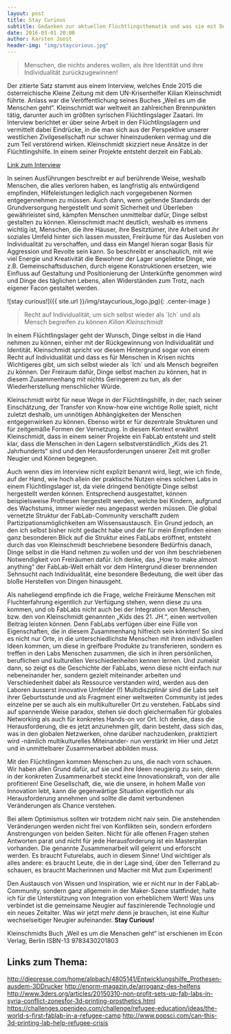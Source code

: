 ```yaml
---
layout: post
title: Stay Curious
subtitle: Gedanken zur aktuellen Flüchtlingsthematik und was sie mit Do-It-Yourself- und Maker-Kultur verbindet
date: 2016-03-01 20:00
author: Karsten Joost
header-img: "img/staycurious.jpg"
---
```

> Menschen, die nichts anderes wollen, als ihre Identität und ihre Individualität zurückzugewinnen!

Der zitierte Satz stammt aus einem Interview, welches Ende 2015 die österreichische
Kleine Zeitung mit dem UN-Krisenhelfer Kilian Kleinschmidt führte. Anlass war die
Veröffentlichung seines Buches „Weil es um die Menschen geht“. Kleinschmidt war
weltweit an zahlreichen Brennpunkten tätig, darunter auch im größten syrischen
Flüchtlingslager Zaatari. Im Interview berichtet er über seine Arbeit in den
Flüchtlingslagern und vermittelt dabei Eindrücke, in die man sich aus der Perspektive
unserer westlichen Zivilgesellschaft nur schwer hineinzudenken vermag und die zum Teil
verstörend wirken.
Kleinschmidt skizziert neue Ansätze in der Flüchtlingshilfe. In einem seiner Projekte
entsteht derzeit ein FabLab.

[Link zum Interview](http://www.kleinezeitung.at/s/service/livestream/4883821/Kleine-ZeitungSalon_Traiskirchen-ist-nur-mehr-eine-Massenanstalt)

In seinen Ausführungen beschreibt er auf berührende Weise, weshalb Menschen, die alles
verloren haben, es langfristig als entwürdigend empfinden, Hilfeleistungen lediglich nach
vorgegebenen Normen entgegennehmen zu müssen. Auch dann, wenn geltende
Standards der Grundversorgung hergestellt und somit Sicherheit und Überleben
gewährleistet sind, kämpfen Menschen unmittelbar dafür, Dinge selbst gestalten zu
können. Kleinschmidt macht deutlich, weshalb es immens wichtig ist, Menschen, die ihre
Häuser, ihre Besitztümer, ihre Arbeit und ihr soziales Umfeld hinter sich lassen mussten,
Freiräume für das Ausleben von Individualität zu verschaffen, und dass ein Mangel hieran
sogar Basis für Aggression und Revolte sein kann.
So beschreibt er anschaulich, mit wie viel Energie und Kreativität die Bewohner der Lager
ungeliebte Dinge, wie z.B. Gemeinschaftsduschen, durch eigene Konstruktionen ersetzen,
wie Einfluss auf Gestaltung und Positionierung der Unterkünfte genommen wird und Dinge
des täglichen Lebens, allen Widerständen zum Trotz, nach eigener Facon gestaltet
werden.

![stay curious!]({{ site.url }}/img/staycurious_logo.jpg){: .center-image }


>Recht auf Individualität, um sich selbst wieder als `Ich´ und als Mensch begreifen zu können
*Kilian Kleinschmidt*

In einem Flüchtlingslager geht der Wunsch, Dinge selbst in die Hand nehmen zu können,
einher mit der Rückgewinnung von Individualität und Identität. Kleinschmidt spricht vor
diesem Hintergrund sogar von einem Recht auf Individualität und dass es für Menschen in
Krisen nichts Wichtigeres gibt, um sich selbst wieder als `Ich´ und als Mensch begreifen zu
können.
Der Freiraum dafür, Dinge selbst machen zu können, hat in diesem Zusammenhang mit
nichts Geringerem zu tun, als der Wiederherstellung menschlicher Würde.

Kleinschmidt wirbt für neue Wege in der Flüchtlingshilfe, in der, nach seiner Einschätzung,
der Transfer von Know-how eine wichtige Rolle spielt, nicht zuletzt deshalb, um unnötigen
Abhängigkeiten der Menschen entgegenwirken zu können. Ebenso wirbt er für dezentrale
Strukturen und für zeitgemäße Formen der Vernetzung. In diesem Kontext erwähnt
Kleinschmidt, dass in einem seiner Projekte ein FabLab entsteht und stellt klar, dass die
Menschen in den Lagern selbstverständlich „Kids des 21. Jahrhunderts“ sind und den
Herausforderungen unserer Zeit mit großer Neugier und Können begegnen.

Auch wenn dies im Interview nicht explizit benannt wird, liegt, wie ich finde, auf der Hand,
wie hoch allein der praktische Nutzen eines solchen Labs in einem Flüchtlingslager ist, da
viele dringend benötigte Dinge selbst hergestellt werden können. Entsprechend
ausgestattet, können beispielsweise Prothesen hergestellt werden, welche bei Kindern,
aufgrund des Wachstums, immer wieder neu angepasst werden müssen.
Die global vernetzte Struktur der FabLab-Community verschafft zudem Partizipationsmöglichkeiten
am Wissensaustausch.
Ein Grund jedoch, an den ich selbst bisher nicht gedacht habe und der für mein Empfinden
einen ganz besonderen Blick auf die Struktur eines FabLabs eröffnet, entsteht durch das
von Kleinschmidt beschriebene besondere Bedürfnis danach, Dinge selbst in die Hand
nehmen zu wollen und der von ihm beschriebenen Notwendigkeit von Freiräumen dafür.
Ich denke, das „How to make almost anything“ der FabLab-Welt erhält vor dem
Hintergrund dieser brennenden Sehnsucht nach Individualität, eine besondere Bedeutung,
die weit über das bloße Herstellen von Dingen hinausgeht.

Als naheliegend empfinde ich die Frage, welche Freiräume Menschen mit Fluchterfahrung
eigentlich zur Verfügung stehen, wenn diese zu uns kommen, und ob FabLabs nicht auch
bei der Integration von Menschen, bzw. den von Kleinschmidt genannten „Kids des 21.
JH.“, einen wertvollen Beitrag leisten können. Denn FabLabs verfügen über eine Fülle von
Eigenschaften, die in diesem Zusammenhang hilfreich sein könnten!
So sind es nicht nur Orte, in die unterschiedlichste Menschen mit ihren individuellen Ideen
kommen, um diese in greifbare Produkte zu transferieren, sondern es treffen in den Labs
Menschen zusammen, die sich in ihren persönlichen, beruflichen und kulturellen
Verschiedenheiten kennen lernen. Und zumeist dann, so zeigt es die Geschichte der
FabLabs, wenn diese nicht einfach nur nebeneinander her, sondern gezielt miteinander
arbeiten und Verschiedenheit dabei als Ressource verstanden wird, werden aus den
Laboren äusserst innovative Umfelder (!)
Multidisziplinär sind die Labs seit ihrer Geburtsstunde und als Fragment einer weltweiten
Community ist jedes einzelne per se auch als ein multikultureller Ort zu verstehen.
FabLabs sind auf spannende Weise paradox, stehen sie doch gleichermaßen für globales
Networking als auch für konkretes Hands-on vor Ort. Ich denke, dass die
Herausforderung, die es jetzt anzunehmen gilt, darin besteht, dass sich das, was in den
globalen Netzwerken, ohne darüber nachzudenken, praktiziert wird -nämlich
multikulturelles Miteinander- nun verstärkt im Hier und Jetzt und in unmittelbarer
Zusammenarbeit abbilden muss.

Mit den Flüchtlingen kommen Menschen zu uns, die nach vorn schauen. Wir haben allen
Grund dafür, auf sie und ihre Ideen neugierig zu sein, denn in der konkreten
Zusammenarbeit steckt eine Innovationskraft, von der alle profitieren!
Eine Gesellschaft, die, wie die unsere, in hohem Maße von Innovation lebt, kann die
gegenwärtige Situation eigentlich nur als Herausforderung annehmen und sollte die damit
verbundenen Veränderungen als Chance verstehen.

Bei allem Optimismus sollten wir trotzdem nicht naiv sein. Die anstehenden
Veränderungen werden nicht frei von Konflikten sein, sondern erfordern Anstrengungen
von beiden Seiten. Nicht für alle offenen Fragen stehen Antworten parat und nicht für jede
Herausforderung ist ein Masterplan vorhanden. Die genannte Zusammenarbeit will gelernt
und erforscht werden. Es braucht Futurelabs, auch in diesem Sinne!
Und wichtiger als alles andere: es braucht Leute, die in der Lage sind, über den Tellerrand
zu schauen, es braucht Macherinnen und Macher mit Mut zum Experiment!

Den Austausch von Wissen und Inspiration, wie er nicht nur in der FabLab-Community,
sondern ganz allgemein in der Maker-Szene stattfindet, halte ich für die Unterstützung von
Integration von erheblichem Wert! Was uns verbindet ist die gemeinsame Neugier auf
faszinierende Technologie und ein neues Zeitalter. Was wir jetzt mehr denn je brauchen,
ist eine Kultur wechselseitiger Neugier aufeinander.
**Stay Curious!**

Kleinschmidts Buch „Weil es um die Menschen geht“ ist erschienen im Econ Verlag, Berlin
ISBN-13 9783430201803

## Links zum Thema:

<http://diepresse.com/home/alpbach/4805141/Entwicklungshilfe_Prothesen-ausdem-3DDrucker>
<http://enorm-magazin.de/arroganz-des-helfens>
<http://www.3ders.org/articles/20150310-non-profit-sets-up-fab-labs-in-syria-conflict-zonesfor-3d-printing-prosthetics.html>
<https://challenges.openideo.com/challenge/refugee-education/ideas/the-world-s-first-fablab-in-a-refugee-camp>
<http://www.popsci.com/can-this-3d-printing-lab-help-refugee-crisis>


